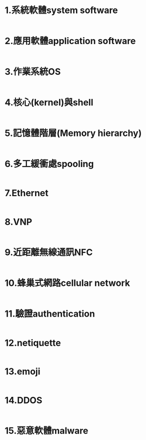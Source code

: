 # 1.系統軟體system software
```

```
# 2.應用軟體application software
```

```
# 3.作業系統OS
```

```
# 4.核心(kernel)與shell
```

```
# 5.記憶體階層(Memory hierarchy)
```

```
# 6.多工緩衝處spooling
```

```
# 7.Ethernet
```

```
# 8.VNP
```

```
# 9.近距離無線通訊NFC
```

```
# 10.蜂巢式網路cellular network
```

```
# 11.驗證authentication
```

```
# 12.netiquette
```

```
# 13.emoji
```

```
# 14.DDOS
```

```
# 15.惡意軟體malware
```

```
